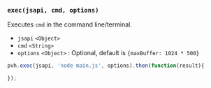 ### ``exec(jsapi, cmd, options)``
Executes ``cmd`` in the command line/terminal.
- `jsapi` `<Object>`
- `cmd` `<String>`
- `options` `<Object>` : Optional, default is `{maxBuffer: 1024 * 500}`

```js
pvh.exec(jsapi, 'node main.js', options).then(function(result){

});
```